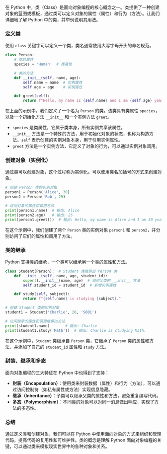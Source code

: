 在 Python 中，类（Class）是面向对象编程的核心概念之一。类提供了一种创建对象的蓝图或模板，通过类可以定义对象的属性（属性）和行为（方法）。让我们详细地了解 Python 中的类，并举例说明其用法。

### 定义类

使用 `class` 关键字可以定义一个类，类名通常使用大写字母开头的命名规范。

```python
class Person:
    # 类的属性
    species = 'Human'  # 类属性

    # 类的方法
    def __init__(self, name, age):
        self.name = name  # 实例属性
        self.age = age    # 实例属性

    def greet(self):
        return f"Hello, my name is {self.name} and I am {self.age} years old."
```

在上面的示例中，我们定义了一个名为 `Person` 的类。该类具有类属性 `species`，以及一个初始化方法 `__init__` 和一个实例方法 `greet`。

- `species` 是类属性，它属于类本身，所有实例共享该属性。
- `__init__` 方法是一个特殊的方法，用于初始化对象的状态，也称为构造方法。`self` 表示创建的实例对象本身，用于引用实例属性。
- `greet` 方法是一个实例方法，它定义了对象的行为，可以通过实例对象调用。

### 创建对象（实例化）

通过类可以创建对象，这个过程称为实例化。可以使用类名加括号的方式来创建对象。

```python
# 创建 Person 类的实例对象
person1 = Person('Alice', 30)
person2 = Person('Bob', 25)

# 访问对象的属性和调用方法
print(person1.name)  # 输出: Alice
print(person2.age)   # 输出: 25
print(person1.greet())  # 输出: Hello, my name is Alice and I am 30 years old.
```

在这个示例中，我们创建了两个 `Person` 类的实例对象 `person1` 和 `person2`，并分别访问了它们的属性和调用了方法。

### 类的继承

Python 支持类的继承，一个类可以继承另一个类的属性和方法。

```python
class Student(Person):  # Student 类继承自 Person 类
    def __init__(self, name, age, student_id):
        super().__init__(name, age)  # 调用父类的 __init__ 方法
        self.student_id = student_id  # 新增实例属性

    def study(self, subject):
        return f"{self.name} is studying {subject}."

# 创建 Student 类的实例对象
student1 = Student('Charlie', 20, 'S001')

# 访问继承的属性和调用继承的方法
print(student1.name)       # 输出: Charlie
print(student1.study('Math'))  # 输出: Charlie is studying Math.
```

在这个示例中，`Student` 类继承自 `Person` 类，它继承了 `Person` 类的属性和方法，并添加了自己的 `student_id` 属性和 `study` 方法。

### 封装、继承和多态

面向对象编程的三大特征在 Python 中也得到了支持：

- **封装（Encapsulation）**：使用类来封装数据（属性）和行为（方法），可以通过访问控制符（如私有属性或方法）实现信息隐藏。
- **继承（Inheritance）**：子类可以继承父类的属性和方法，避免重复编写代码。
- **多态（Polymorphism）**：不同类的对象可以对同一消息做出响应，实现了方法的多态性。

### 总结

通过定义类和创建对象，我们可以在 Python 中使用面向对象的方式来组织和管理代码，提高代码的复用性和可维护性。类的概念是理解 Python 面向对象编程的关键，可以通过类来模拟现实世界中的各种对象和关系。